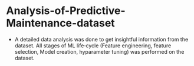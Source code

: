 # Analysis-of-Predictive-Maintenance-dataset

- A detailed data analysis was done to get insightful information
from the dataset. All stages of ML life‑cycle (Feature engineering,
feature selection, Model creation, hyparameter tuning) was
performed on the dataset.
